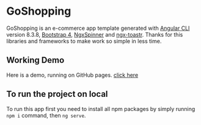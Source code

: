 # GoShopping

GoShopping is an e-commerce app template generated with [Angular CLI](https://github.com/angular/angular-cli) version 8.3.8, [Bootstrap 4](https://getbootstrap.com/), [NgxSpinner](https://www.npmjs.com/package/ngx-spinner) and [ngx-toastr](https://www.npmjs.com/package/ngx-toastr). Thanks for this libraries and frameworks to make work so simple in less time.

## Working Demo
Here is a demo, running on GitHub pages. [click here](https://karthi-21.github.io/GoShopping)

## To run the project on local
To run this app first you need to install all npm packages by simply running `npm i` command, then `ng serve`.
